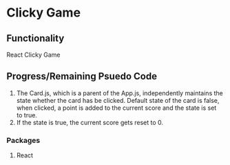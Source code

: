 # Clicky Game

## Functionality 
React Clicky Game

## Progress/Remaining Psuedo Code
1. The Card.js, which is a parent of the App.js, independently maintains the state whether the card has be clicked. Default state of the card is false, when clicked, a point is added to the current score and the state is set to true.
2. If the state is true, the current score gets reset to 0.


### Packages
1. React
